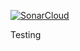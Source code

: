 
[![SonarCloud](https://sonarcloud.io/images/project_badges/sonarcloud-white.svg)](https://sonarcloud.io/summary/new_code?id=sananthan_SonarCloud-Test)

Testing
